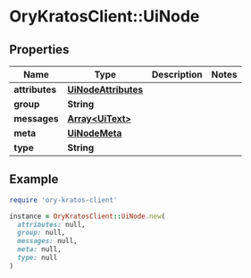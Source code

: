 # OryKratosClient::UiNode

## Properties

| Name | Type | Description | Notes |
| ---- | ---- | ----------- | ----- |
| **attributes** | [**UiNodeAttributes**](UiNodeAttributes.md) |  |  |
| **group** | **String** |  |  |
| **messages** | [**Array&lt;UiText&gt;**](UiText.md) |  |  |
| **meta** | [**UiNodeMeta**](UiNodeMeta.md) |  |  |
| **type** | **String** |  |  |

## Example

```ruby
require 'ory-kratos-client'

instance = OryKratosClient::UiNode.new(
  attributes: null,
  group: null,
  messages: null,
  meta: null,
  type: null
)
```

